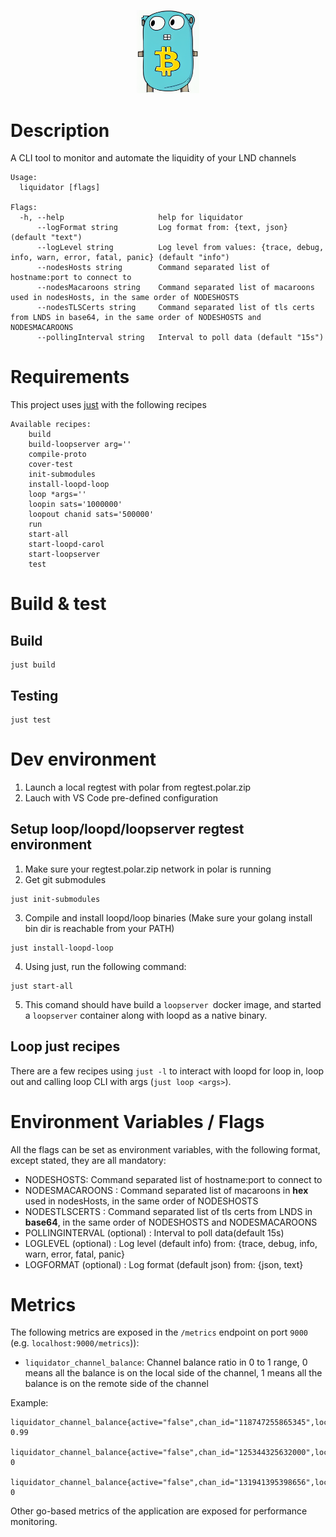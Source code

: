 <p align="center">
  <img src="liquidator.png" width="100px" />
</p>

# Description
A CLI tool to monitor and automate the liquidity of your LND channels

```
Usage:
  liquidator [flags]

Flags:
  -h, --help                     help for liquidator
      --logFormat string         Log format from: {text, json} (default "text")
      --logLevel string          Log level from values: {trace, debug, info, warn, error, fatal, panic} (default "info")
      --nodesHosts string        Command separated list of hostname:port to connect to
      --nodesMacaroons string    Command separated list of macaroons used in nodesHosts, in the same order of NODESHOSTS
      --nodesTLSCerts string     Command separated list of tls certs from LNDS in base64, in the same order of NODESHOSTS and NODESMACAROONS
      --pollingInterval string   Interval to poll data (default "15s")
```
# Requirements
This project uses [just](https://github.com/casey/just) with the following recipes
```
Available recipes:
    build
    build-loopserver arg=''
    compile-proto
    cover-test
    init-submodules
    install-loopd-loop
    loop *args=''
    loopin sats='1000000'
    loopout chanid sats='500000'
    run
    start-all
    start-loopd-carol
    start-loopserver
    test
```


# Build & test
## Build
```
just build
```

## Testing
```
just test
```
# Dev environment
1. Launch a local regtest with polar from regtest.polar.zip
2. Lauch with VS Code pre-defined configuration

## Setup loop/loopd/loopserver regtest environment
1. Make sure your regtest.polar.zip network in polar is running
2. Get git submodules
````
just init-submodules
````
3. Compile and install loopd/loop binaries (Make sure your golang install bin dir is reachable from your PATH)
````
just install-loopd-loop
````
4. Using just, run the following command:
````
just start-all
````
5. This comand should have build a `loopserver `docker image, and started a `loopserver` container along with loopd as a native binary.

## Loop just recipes
There are a few recipes using `just -l` to interact with loopd for loop in, loop out and calling loop CLI with args (`just loop <args>`).


# Environment Variables / Flags

All the flags can be set as environment variables, with the following format, except stated, they are all mandatory:

- NODESHOSTS: Command separated list of hostname:port to connect to
- NODESMACAROONS : Command separated list of macaroons in **hex** used in nodesHosts, in the same order of NODESHOSTS
- NODESTLSCERTS : Command separated list of tls certs from LNDS in **base64**, in the same order of NODESHOSTS and NODESMACAROONS
- POLLINGINTERVAL (optional) : Interval to poll data(default 15s)
- LOGLEVEL (optional) : Log level (default info) from: {trace, debug, info, warn, error, fatal, panic}
- LOGFORMAT (optional) : Log format (default json) from: {json, text}

# Metrics
The following metrics are exposed in the `/metrics` endpoint on port `9000` (e.g. `localhost:9000/metrics`)):
- `liquidator_channel_balance`: Channel balance ratio in 0 to 1 range, 0 means all the balance is on the local side of the channel, 1 means all the balance is on the remote side of the channel
 
Example:
 ```
liquidator_channel_balance{active="false",chan_id="118747255865345",local_node_alias="alice",local_node_pubkey="03b48034270e522e4033afdbe43383d66d426638927b940d09a8a7a0de4d96e807",remote_node_alias="",remote_node_pubkey="02f97d034c6c8f5ad95b1fe6abfe68ab154e85b1f5bb909815baeb5c8a46cdf622",initiator="false"} 0.99

liquidator_channel_balance{active="false",chan_id="125344325632000",local_node_alias="alice",local_node_pubkey="03b48034270e522e4033afdbe43383d66d426638927b940d09a8a7a0de4d96e807",remote_node_alias="",remote_node_pubkey="02f97d034c6c8f5ad95b1fe6abfe68ab154e85b1f5bb909815baeb5c8a46cdf622",initiator="false"} 0

liquidator_channel_balance{active="false",chan_id="131941395398656",local_node_alias="carol",local_node_pubkey="03485d8dcdd149c87553eeb80586eb2bece874d412e9f117304446ce189955d375",remote_node_alias="",remote_node_pubkey="02f97d034c6c8f5ad95b1fe6abfe68ab154e85b1f5bb909815baeb5c8a46cdf622",initiator="false"} 0

```

Other go-based metrics of the application are exposed for performance monitoring.